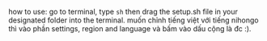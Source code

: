 how to use: go to terminal, type `sh` then drag the setup.sh file in your designated folder into the terminal.
muốn chỉnh tiếng việt với tiếng nihongo thì vào phần settings, region and language và bấm vào dấu cộng là đc :).